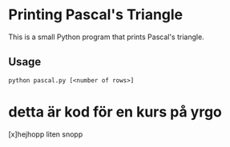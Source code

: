 # Printing Pascal's Triangle

This is a small Python program that prints Pascal's triangle.

## Usage

`python pascal.py [<number of rows>]`
# detta är kod för en kurs på yrgo
[x]hejhopp liten snopp
